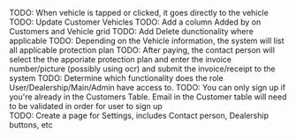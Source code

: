 TODO: When vehicle is tapped or clicked, it goes directly to the vehicle 
TODO: Update Customer Vehicles
TODO: Add a column Added by on Customers and Vehicle grid
TODO: Add Delete dunctionality where applicable
TODO: Depending on the Vehicle information, the system will list all applicable protection plan
TODO: After paying, the contact person will select the the apporiate protection plan and enter the invoice number/picture (possibly using ocr) and submit the invoice/receipt to the system
TODO: Determine which functionality does the role User/Dealership/Main/Admin have access to.
TODO: You can only sign up if you're already in the Customers Table. Email in the Customer table will need to be validated in order for user to sign up  
TODO: Create a page for Settings, includes Contact person, Dealership buttons, etc